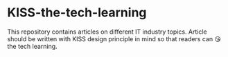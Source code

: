 # KISS-the-tech-learning
This repository contains articles on different IT industry topics. Article should be written with KISS design principle in mind so that readers can :kissing_heart: the tech learning. 
